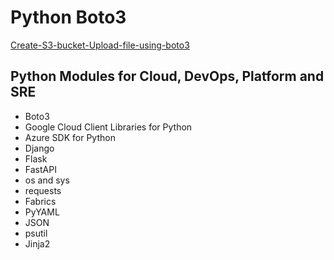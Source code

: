# Python Boto3 
[Create-S3-bucket-Upload-file-using-boto3](https://www.fosstechnix.com/create-s3-bucket-upload-file-using-boto-3/)

## Python Modules for Cloud, DevOps, Platform and SRE
- Boto3
- Google Cloud Client Libraries for Python
- Azure SDK for Python
- Django
- Flask
- FastAPI
- os and sys
- requests
- Fabrics
- PyYAML
- JSON
- psutil
- Jinja2
